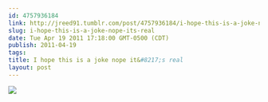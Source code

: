 ```yaml
---
id: 4757936184
link: http://jreed91.tumblr.com/post/4757936184/i-hope-this-is-a-joke-nope-its-real
slug: i-hope-this-is-a-joke-nope-its-real
date: Tue Apr 19 2011 17:18:00 GMT-0500 (CDT)
publish: 2011-04-19
tags: 
title: I hope this is a joke nope it&#8217;s real
layout: post
---
```



![](http://25.media.tumblr.com/tumblr_ljx7b9w0Yx1qi8pkco1_1280.jpg)

